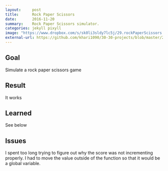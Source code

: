 ```yaml
---
layout:     post
title:      Rock Paper Scissors
date:       2016-11-20
summary:    Rock Paper Scissors simulator.
categories: jekyll pixyll
image: "https://www.dropbox.com/s/sk0li3sldy7lc5j/29.rockPaperScissors.png?raw=1"
external-url: https://github.com/khari1090/30-30-projects/blob/master/29.rockPaperScissors.html
---
```


## Goal
Simulate a rock paper scissors game

## Result
It works

## Learned
See below

## Issues
I spent too long trying to figure out why the score was not incrementing properly. I had to move the value outside of the function so that it would be a global variable.
